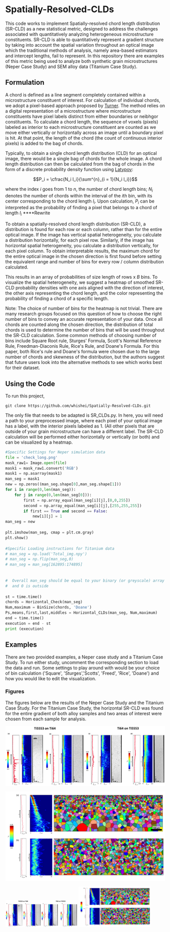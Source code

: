 # Spatially-Resolved-CLDs
This code works to implement Spatially-resolved chord length distribution (SR-CLD) as a new statistical metric, designed to address the challenges associated with quantitatively analyzing heterogeneous microstructure constituents. SR-CLD is able to quantitatively represent a gradient structure by taking into account the spatial variation throughout an optical image which the traditional methods of analysis, namely area-based estimators and intercept lengths, fail to represent. In this repository there are examples of this metric being used to analyze both synthetic grain microstructures (Neper Case Study) and SEM alloy data (Titanium Case Study). 

## Formulation

A chord is defined as a line segment completely contained within a microstructure constituent of interest. For calculation of individual chords, we adopt a pixel-based approach proposed by [Turner](https://iopscience.iop.org/article/10.1088/0965-0393/24/7/075002). The method relies on a digital representation of a microstructure where microstructure constituents have pixel labels distinct from either boundaries or neibhgor constituents. To calculate a chord length, the sequence of voxels (pixels) labeled as interior to each microstructure constituent are counted as we move either vertically or horizontally across an image until a boundary pixel is hit. At that point, the length of the chord (the count of continuous interior pixels) is added to the bag of chords.

Typically, to obtain a single chord length distribution (CLD) for an optical image, there would be a single bag of chords for the whole image. A chord length distribution can then be calculated from the bag of chords in the form of a discrete probability density function using [Latypov](https://www.sciencedirect.com/science/article/pii/S1044580318313743):

$$P_i = \cfrac{N_i l_i}{\sum^{n}_{i = 1}{N_i l_i}}$$

where the index $i$ goes from $1$ to $n$, the number of chord length bins; $N_i$ denotes the number of chords within the interval of the $i$th bin, with its center corresponding to the chord length $l_i$. Upon calculation, $P_i$ can be interpreted as the probability of finding a pixel that belongs to a chord of length $l_i$ ****Rewrite

To obtain a spatially-resolved chord length distribution (SR-CLD), a distribution is found for each row or each column, rather than for the entire optical image. If the image has vertical spatial heterogeneity, you calculate a distribution horizontally, for each pixel row. Similarly, if the image has horizontal spatial heterogeneity, you calculate a distribution vertically, for each pixel column. To obtain interpretable results, the maximum chord for the entire optical image in the chosen direction is first found before setting the equivalent range and number of bins for every row / column distribution calculated. 

This results in an array of probabilities of size length of rows x $B$ bins. To visualize the spatial heterogeneity, we suggest a heatmap of smoothed SR-CLD probability densities with one axis aligned with the direction of interest, the other axis representing the chord length, and the color representing the probability of finding a chord of a specific length.

Note: The choice of number of bins for the heatmap is not trivial. There are many research groups focused on this question of how to choose the right number of bins to convey an accurate representation of your data. Once all chords are counted along the chosen direction, the distribution of total chords is used to determine the number of bins that will be used throughout the SR-CLD calculation. Some common methods of choosing number of bins include Square Root rule, Sturges' Formula, Scott's Normal Reference Rule, Freedman-Diaconis Rule, Rice's Rule, and Doane's Formula. For this paper, both Rice's rule and Doane's formula were chosen due to the large number of chords and skewness of the distribution, but the authors suggest that future users look into the alternative methods to see which works best for their dataset. 

## Using the Code
To run this project, 

```
git clone https://github.com/whishei/Spatially-Resolved-CLDs.git
```
The only file that needs to be adapted is SR_CLDs.py. In here, you will need a path to your preprocessed image, where each pixel of your optical image has a label, with the interior pixels labeled as 1. (All other pixels that are outside of your grain microstructure can have a different label. The SR-CLD calculation will be performed either horizontally or vertically (or both) and can be visualized by a heatmap. 

```python
#Specific Settings for Neper simulation data
file = 'check_long.png'
mask_raw1= Image.open(file)
mask1 = mask_raw1.convert('RGB')
mask1 = np.asarray(mask1)
man_seg = mask1
new = np.zeros((man_seg.shape[0],man_seg.shape[1])) 
for i in range(0,len(man_seg)):
    for j in range(0,len(man_seg[0])):
        first = np.array_equal(man_seg[i][j],[0,0,255])
        second = np.array_equal(man_seg[i][j],[255,255,255])  
        if first == True and second == False:
            new[i][j] = 1
man_seg = new

plt.imshow(man_seg, cmap = plt.cm.gray)
plt.show()

#Specific Loading instructions for Titanium data 
# man_seg = np.load('Total_img.npy')
# man_seg = np.flip(man_seg,0)
# man_seg = man_seg[162895:174895]


#  Overall man_seg should be equal to your binary (or greyscale) array where 1 represents inside of the grain
#  and 0 is outside 

st = time.time()
chords = Horizontal_Check(man_seg)
Num,maximum = BinSize(chords, 'Doane')
Ps,means,first,last,middles = Horizontal_CLDs(man_seg, Num,maximum)
end = time.time()
execution = end - st
print (execution)
```

## Examples
There are two provided examples, a Neper case study and a Titanium Case Study. To run either study, uncomment the corresponding section to load the data and run. 
Some settings to play around with would be your choice of bin calculation ('Square', 'Sturges','Scotts', 'Freed', 'Rice', 'Doane') and how you would like to edit the visualization. 

### Figures

The figures below are the results of the Neper Case Study and the Titanium Case Study. For the Titanium Case Study, the horizontal SR-CLD was found for the entire gradient of both alloy samples and two areas of interest were chosen from each sample for analysis. 
<p float="left">
  <img src="Images/Titanium_NEW.pdf" />
</p>
<p float="left">
  <img src="Images/Neper_new.pdf" />
</p>

<p float="left">
  <img src="Images/Titanium_NEW.pdf" width="45%" /> 
<img src="Images/Neper_new.pdf" width="45%" /> 
</p>







